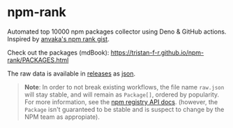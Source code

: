 # npm-rank

Automated top 10000 npm packages collector using Deno & GitHub actions. Inspired
by
[anvaka's npm rank gist](https://gist.github.com/anvaka/8e8fa57c7ee1350e3491).

Check out the packages (mdBook):
https://tristan-f-r.github.io/npm-rank/PACKAGES.html

The raw data is available in
[releases](https://github.com/tristan-f-r/npm-rank/releases) as
[json](https://github.com/tristan-f-r/npm-rank/releases/download/latest/raw.json).


> **Note**: In order to not break existing workflows, the file name `raw.json` will stay stable, and will remain as `Package[]`, ordered by popularity.
> For more information, see the [npm registry API docs](https://github.com/npm/registry/blob/master/docs/REGISTRY-API.md).
> (however, the `Package` isn't guaranteed to be stable and is suspect to change by the NPM team as appropiate).
